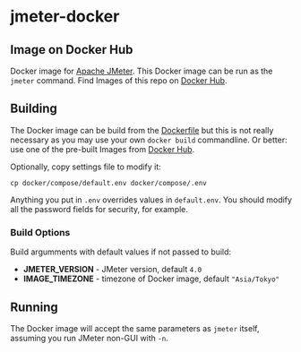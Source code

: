 # jmeter-docker
## Image on Docker Hub

Docker image for [Apache JMeter](http://jmeter.apache.org).
This Docker image can be run as the ``jmeter`` command. 
Find Images of this repo on [Docker Hub](https://hub.docker.com/r/petitbit/jmeter).

## Building

The Docker image can be build
from the [Dockerfile](docker/images/jmeter/Dockerfile) but this is not really necessary as
you may use your own ``docker build`` commandline. Or better: use one
of the pre-built Images from [Docker Hub](https://hub.docker.com/r/petitbit/jmeter).

Optionally, copy settings file to modify it:

``cp docker/compose/default.env docker/compose/.env``

Anything you put in ``.env`` overrides values in ``default.env``. You should modify all the password fields for security, for example.

### Build Options

Build argumments with default values if not passed to build:

- **JMETER_VERSION** - JMeter version, default ``4.0``
- **IMAGE_TIMEZONE** - timezone of Docker image, default ``"Asia/Tokyo"``

## Running

The Docker image will accept the same parameters as ``jmeter`` itself, assuming
you run JMeter non-GUI with ``-n``.

